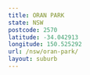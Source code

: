 ```yaml
---
title: ORAN PARK
state: NSW
postcode: 2570
latitude: -34.042913
longitude: 150.525292
url: /nsw/oran-park/
layout: suburb
---
```

